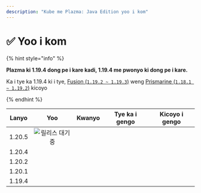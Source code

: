 ```yaml
---
description: "Kube me Plazma: Java Edition yoo i kom"
---
```


# ✅ Yoo i kom

{% hint style="info" %}

**Plazma ki 1.19.4 dong pe i kare kadi, 1.19.4 me pwonyo ki dong pe i kare.**

Ka i tye ka 1.19.4 ki i tye, [Fusion (`1.19.2 ~ 1.19.3`)](https://github.com/RuinedTechnologyUnify/Fusion) weng [Prismarine (`1.18.1 ~ 1.19.2`)](https://github.com/PrismarineTeam/Prismarine) kicoyo

{% endhint %}

[wait]: https://img.shields.io/badge/릴리스%20대기중-gray?style=for-the-badge

|  Lanyo |                                                                             Yoo                                                                            |                                                                 Kwanyo                                                                |                                                             Tye ka i gengo                                                            |                                                                               Kicoyo i gengo                                                                              |
| :----: | :--------------------------------------------------------------------------------------------------------------------------------------------------------: | :-----------------------------------------------------------------------------------------------------------------------------------: | :-----------------------------------------------------------------------------------------------------------------------------------: | :-----------------------------------------------------------------------------------------------------------------------------------------------------------------------: |
| 1.20.5 |                                                                      ![릴리스 대기중][wait]                                                                      | <img src="https://img.shields.io/badge/%EC%A0%95%EB%B3%B4%20%EC%97%86%EC%9D%8C-gray?style=for-the-badge" alt="" data-size="original"> | <img src="https://img.shields.io/badge/%EC%A0%95%EB%B3%B4%20%EC%97%86%EC%9D%8C-gray?style=for-the-badge" alt="" data-size="original"> |                   <img src="https://img.shields.io/badge/%EC%A0%95%EB%B3%B4%20%EC%97%86%EC%9D%8C-gray?style=for-the-badge" alt="" data-size="original">                   |
| 1.20.4 |                <img src="https://img.shields.io/badge/%EC%A7%80%EC%9B%90%EC%A4%91-success?style=for-the-badge" alt="" data-size="original">                | <img src="https://img.shields.io/badge/%EB%A7%A4%EC%9A%B0%20%EC%A2%8B%EC%9D%8C-blue?style=for-the-badge" alt="" data-size="original"> |                  <img src="https://img.shields.io/badge/100%25-blue?style=for-the-badge" alt="" data-size="original">                 | <img src="https://img.shields.io/github/actions/workflow/status/PlazmaMC/Plazma/release.yml?style=for-the-badge&label=%20&branch=ver/1.20.4" alt="" data-size="original"> |
| 1.20.2 | <img src="https://img.shields.io/badge/%EA%B8%B0%EB%8A%A5%20%EC%B6%94%EA%B0%80%20%EC%A2%85%EB%A3%8C-blue?style=for-the-badge" alt="" data-size="original"> | <img src="https://img.shields.io/badge/%EB%A7%A4%EC%9A%B0%20%EC%A2%8B%EC%9D%8C-blue?style=for-the-badge" alt="" data-size="original"> |                  <img src="https://img.shields.io/badge/100%25-blue?style=for-the-badge" alt="" data-size="original">                 | <img src="https://img.shields.io/github/actions/workflow/status/PlazmaMC/Plazma/release.yml?style=for-the-badge&label=%20&branch=ver/1.20.2" alt="" data-size="original"> |
| 1.20.1 |            <img src="https://img.shields.io/badge/%EC%A7%80%EC%9B%90%20%EC%A2%85%EB%A3%8C-red?style=for-the-badge" alt="" data-size="original">            | <img src="https://img.shields.io/badge/%EB%A7%A4%EC%9A%B0%20%EC%A2%8B%EC%9D%8C-blue?style=for-the-badge" alt="" data-size="original"> |                  <img src="https://img.shields.io/badge/100%25-blue?style=for-the-badge" alt="" data-size="original">                 |                   <img src="https://img.shields.io/badge/%EC%A0%95%EB%B3%B4%20%EC%97%86%EC%9D%8C-gray?style=for-the-badge" alt="" data-size="original">                   |
| 1.19.4 |            <img src="https://img.shields.io/badge/%EC%A7%80%EC%9B%90%20%EC%A2%85%EB%A3%8C-red?style=for-the-badge" alt="" data-size="original">            | <img src="https://img.shields.io/badge/%EB%A7%A4%EC%9A%B0%20%EC%A2%8B%EC%9D%8C-blue?style=for-the-badge" alt="" data-size="original"> |                  <img src="https://img.shields.io/badge/100%25-blue?style=for-the-badge" alt="" data-size="original">                 |                   <img src="https://img.shields.io/badge/%EC%A0%95%EB%B3%B4%20%EC%97%86%EC%9D%8C-gray?style=for-the-badge" alt="" data-size="original">                   |
